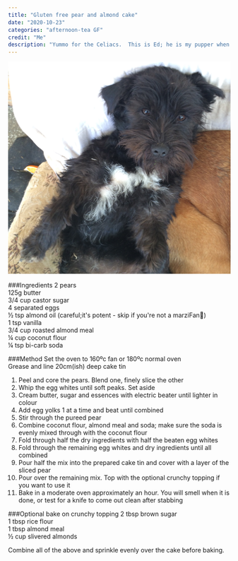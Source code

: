 ```yaml
---
title: "Gluten free pear and almond cake"
date: "2020-10-23"
categories: "afternoon-tea GF"
credit: "Me"
description: "Yummo for the Celiacs.  This is Ed; he is my pupper when he was a pupper.  He is now an old man with grey hairs on his beard and spring time allergies."
---
```


![Ed the puppy](./edPuppy.jpg)

###Ingredients
2 pears  
125g butter  
3/4 cup castor sugar  
4 separated eggs  
½ tsp almond oil (careful;it's potent - skip if you're not a marziFan🤣)  
1 tsp vanilla  
3/4 cup roasted almond meal  
¼ cup coconut flour  
¼ tsp bi-carb soda

###Method
Set the oven to 160ºc fan or 180ºc normal oven  
Grease and line 20cm(ish) deep cake tin

1. Peel and core the pears. Blend one, finely slice the other
2. Whip the egg whites until soft peaks. Set aside
3. Cream butter, sugar and essences with electric beater until lighter in colour
4. Add egg yolks 1 at a time and beat until combined
5. Stir through the pureed pear
6. Combine coconut flour, almond meal and soda; make sure the soda is evenly mixed through with the coconut flour
7. Fold through half the dry ingredients with half the beaten egg whites
8. Fold through the remaining egg whites and dry ingredients until all combined
9. Pour half the mix into the prepared cake tin and cover with a layer of the sliced pear
10. Pour over the remaining mix. Top with the optional crunchy topping if you want to use it
11. Bake in a moderate oven approximately an hour. You will smell when it is done, or test for a knife to come out clean after stabbing

###Optional bake on crunchy topping
2 tbsp brown sugar  
1 tbsp rice flour  
1 tbsp almond meal  
½ cup slivered almonds

Combine all of the above and sprinkle evenly over the cake before baking.
